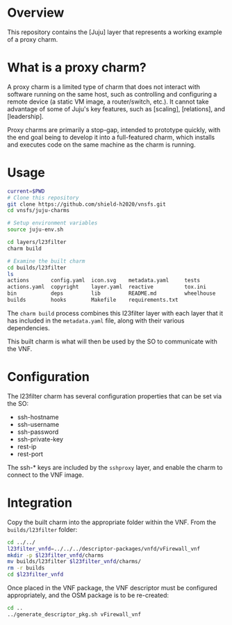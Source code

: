 # Overview

This repository contains the [Juju] layer that represents a working example of a proxy charm.

# What is a proxy charm?

A proxy charm is a limited type of charm that does not interact with software running on the same host, such as controlling and configuring a remote device (a static VM image, a router/switch, etc.). It cannot take advantage of some of Juju's key features, such as [scaling], [relations], and [leadership].

Proxy charms are primarily a stop-gap, intended to prototype quickly, with the end goal being to develop it into a full-featured charm, which installs and executes code on the same machine as the charm is running.

# Usage

```bash
current=$PWD
# Clone this repository
git clone https://github.com/shield-h2020/vnsfs.git
cd vnsfs/juju-charms

# Setup environment variables
source juju-env.sh

cd layers/l23filter
charm build

# Examine the built charm
cd builds/l23filter
ls
actions       config.yaml  icon.svg    metadata.yaml     tests
actions.yaml  copyright    layer.yaml  reactive          tox.ini
bin           deps         lib         README.md         wheelhouse
builds        hooks        Makefile    requirements.txt

```

The `charm build` process combines this l23filter layer with each layer that it
has included in the `metadata.yaml` file, along with their various dependencies.

This built charm is what will then be used by the SO to communicate with the
VNF.

# Configuration

The l23filter charm has several configuration properties that can be set via
the SO:

- ssh-hostname
- ssh-username
- ssh-password
- ssh-private-key
- rest-ip
- rest-port

The ssh-* keys are included by the `sshproxy` layer, and enable the charm to
connect to the VNF image.

# Integration

Copy the built charm into the appropriate folder within the VNF. From the `builds/l23filter` folder:

```bash
cd ../../
l23filter_vnfd=../../../descriptor-packages/vnfd/vFirewall_vnf
mkdir -p $l23filter_vnfd/charms
mv builds/l23filter $l23filter_vnfd/charms/
rm -r builds
cd $l23filter_vnfd
```

Once placed in the VNF package, the VNF descriptor must be configured appropriately, and the
OSM package is to be re-created:

```bash
cd ..
../generate_descriptor_pkg.sh vFirewall_vnf
```
